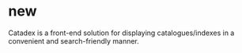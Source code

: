 # new
Catadex is a front-end solution for displaying catalogues/indexes in a convenient and search-friendly manner.
